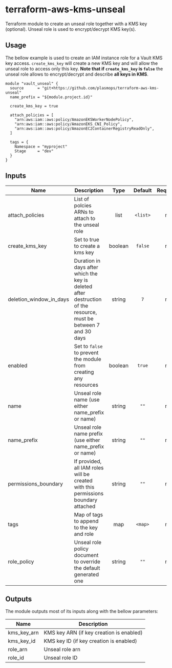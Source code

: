 # terraform-aws-kms-unseal

Terraform module to create an unseal role together with a KMS key (optional). Unseal role is used to encrypt/decrypt KMS key(s).

## Usage

The bellow example is used to create an IAM instance role for a Vault KMS key access. `create_kms_key` will create a new KMS key and will allow the unseal role to access only this key. **Note that if `create_kms_key` is `false`** the unseal role allows to encrypt/decrypt and describe **all keys in KMS**.

```hcl
module "vault_unseal" {
  source      = "git+https://github.com/plasmops/terraform-aws-kms-unseal"
  name_prefix = "${module.project.id}"

  create_kms_key = true

  attach_policies = [
    "arn:aws:iam::aws:policy/AmazonEKSWorkerNodePolicy",
    "arn:aws:iam::aws:policy/AmazonEKS_CNI_Policy",
    "arn:aws:iam::aws:policy/AmazonEC2ContainerRegistryReadOnly",
  ]

  tags = {
    Namespace = "myproject"
    Stage     = "dev"
  }
}
```

## Inputs

| Name | Description | Type | Default | Required |
|------|-------------|:----:|:-----:|:-----:|
| attach_policies | List of polcies ARNs to attach to the unseal role | list | `<list>` | no |
| create_kms_key | Set to true to create a kms key | boolean | `false` | no |
| deletion_window_in_days | Duration in days after which the key is deleted after destruction of the resource, must be between 7 and 30 days | string | `7` | no |
| enabled | Set to `false` to prevent the module from creating any resources | boolean | `true` | no |
| name | Unseal role name (use either name_prefix or name) | string | `""` | no |
| name_prefix | Unseal role name prefix (use either name_prefix or name) | string | `""` | no |
| permissions_boundary | If provided, all IAM roles will be created with this permissions boundary attached | string | `""` | no |
| tags | Map of tags to append to the key and role | map | `<map>` | no |
| role_policy | Unseal role policy document to override the default generated one | string | `""` | no |

## Outputs

The module outputs most of its inputs along with the bellow parameters:

| Name | Description |
| ---  | --- |
| kms_key_arn | KMS key ARN (if key creation is enabled) |
| kms_key_id | KMS key ID (if key creation is enabled) |
| role_arn | Unseal role arn |
| role_id | Unseal role ID |
